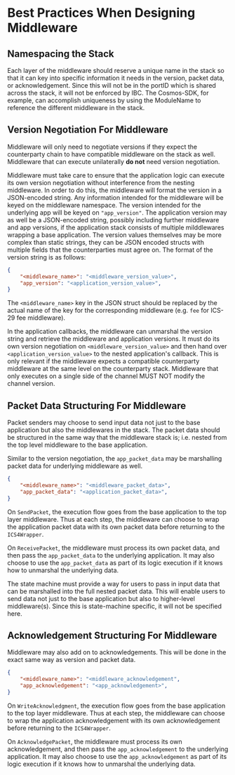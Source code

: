 # Best Practices When Designing Middleware

## Namespacing the Stack

Each layer of the middleware should reserve a unique name in the stack so that it can key into specific information it needs in the version, packet data, or acknowledgement. Since this will not be in the portID which is shared across the stack, it will not be enforced by IBC. The Cosmos-SDK, for example, can accomplish uniqueness by using the ModuleName to reference the different middleware in the stack.

## Version Negotiation For Middleware

Middleware will only need to negotiate versions if they expect the counterparty chain to have compatible middleware on the stack as well. Middleware that can execute unilaterally **do not** need version negotiation.

Middleware must take care to ensure that the application logic can execute its own version negotiation without interference from the nesting middleware. In order to do this, the middleware will format the version in a JSON-encoded string. Any information intended for the middleware will be keyed on the middleware namespace. The version intended for the underlying app will be keyed on `"app_version"`. The application version may as well be a JSON-encoded string, possibly including further middleware and app versions, if the application stack consists of multiple milddlewares wrapping a base application. The version values themselves may be more complex than static strings, they can be JSON encoded structs with multiple fields that the counterparties must agree on.  The format of the version string is as follows:

```json
{
    "<middleware_name>": "<middleware_version_value>",
    "app_version": "<application_version_value>",
}
```

The `<middleware_name>` key in the JSON struct should be replaced by the actual name of the key for the corresponding middleware (e.g. `fee` for ICS-29 fee middleware).

In the application callbacks, the middleware can unmarshal the version string and retrieve the middleware and application versions. It must do its own version negotiation on `<middleware_version_value>` and then hand over `<application_version_value>` to the nested application's callback. This is only relevant if the middleware expects a compatible counterparty middleware at the same level on the counterparty stack. Middleware that only executes on a single side of the channel MUST NOT modify the channel version.

## Packet Data Structuring For Middleware

Packet senders may choose to send input data not just to the base application but also the middlewares in the stack. The packet data should be structured in the same way that the middleware stack is; i.e. nested from the top level middleware to the base application.

Similar to the version negotiation, the `app_packet_data` may be marshalling packet data for underlying middleware as well.

```json
{
    "<middleware_name>": "<middleware_packet_data>",
    "app_packet_data": "<application_packet_data>",
}
```

On `SendPacket`, the execution flow goes from the base application to the top layer middleware. Thus at each step, the middleware can choose to wrap the application packet data with its own packet data before returning to the `ICS4Wrapper`.

On `ReceivePacket`, the middleware must process its own packet data, and then pass the `app_packet_data` to the underlying application. It may also choose to use the `app_packet_data` as part of its logic execution if it knows how to unmarshal the underlying data.

The state machine must provide a way for users to pass in input data that can be marshalled into the full nested packet data. This will enable users to send data not just to the base application but also to higher-level middleware(s). Since this is state-machine specific, it will not be specified here.

## Acknowledgement Structuring For Middleware

Middleware may also add on to acknowledgements. This will be done in the exact same way as version and packet data.

```json
{
    "<middleware_name>": "<middleware_acknowledgement",
    "app_acknowledgement": "<app_acknowledgement>",
}
```

On `WriteAcknowledgment`, the execution flow goes from the base application to the top layer middleware. Thus at each step, the middleware can choose to wrap the application acknowledgement with its own acknowledgement before returning to the `ICS4Wrapper`.

On `AcknowledgePacket`, the middleware must process its own acknowledgement, and then pass the `app_acknowledgement` to the underlying application. It may also choose to use the `app_acknowledgement` as part of its logic execution if it knows how to unmarshal the underlying data.

